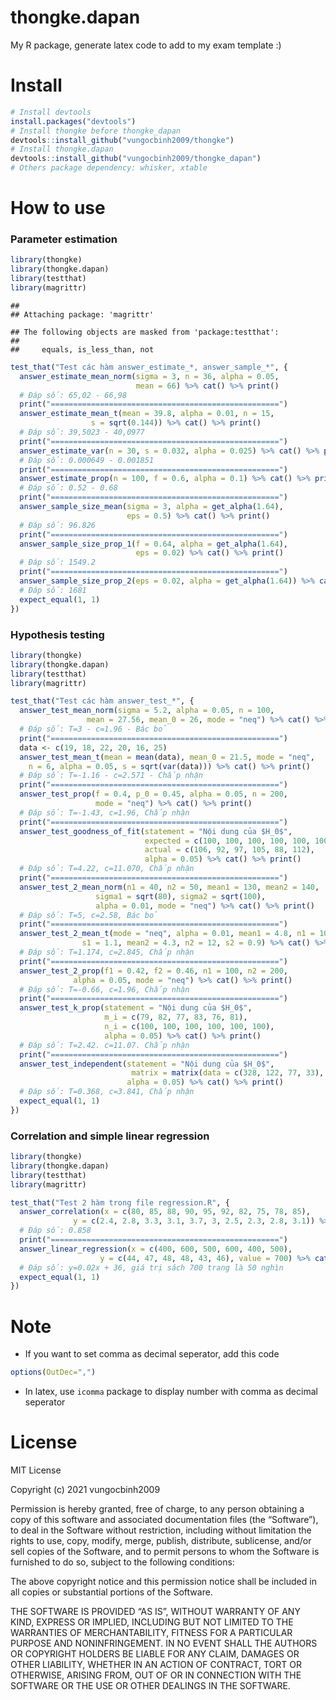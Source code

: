 # thongke.dapan

My R package, generate latex code to add to my exam template :)

# Install

``` r
# Install devtools
install.packages("devtools")
# Install thongke before thongke_dapan
devtools::install_github("vungocbinh2009/thongke")
# Install thongke.dapan
devtools::install_github("vungocbinh2009/thongke_dapan")
# Others package dependency: whisker, xtable
```

# How to use

### Parameter estimation

``` r
library(thongke)
library(thongke.dapan)
library(testthat)
library(magrittr)
```

    ## 
    ## Attaching package: 'magrittr'

    ## The following objects are masked from 'package:testthat':
    ## 
    ##     equals, is_less_than, not

``` r
test_that("Test các hàm answer_estimate_*, answer_sample_*", {
  answer_estimate_mean_norm(sigma = 3, n = 36, alpha = 0.05,
                            mean = 66) %>% cat() %>% print()
  # Đáp số: 65,02 - 66,98
  print("===================================================")
  answer_estimate_mean_t(mean = 39.8, alpha = 0.01, n = 15,
                  s = sqrt(0.144)) %>% cat() %>% print()
  # Đáp số: 39,5023 - 40,0977
  print("===================================================")
  answer_estimate_var(n = 30, s = 0.032, alpha = 0.025) %>% cat() %>% print()
  # Đáp số: 0.000649 - 0.001851
  print("===================================================")
  answer_estimate_prop(n = 100, f = 0.6, alpha = 0.1) %>% cat() %>% print()
  # Đáp số: 0.52 - 0.68
  print("===================================================")
  answer_sample_size_mean(sigma = 3, alpha = get_alpha(1.64),
                          eps = 0.5) %>% cat() %>% print()
  # Đáp số: 96.826
  print("===================================================")
  answer_sample_size_prop_1(f = 0.64, alpha = get_alpha(1.64),
                            eps = 0.02) %>% cat() %>% print()
  # Đáp số: 1549.2
  print("===================================================")
  answer_sample_size_prop_2(eps = 0.02, alpha = get_alpha(1.64)) %>% cat() %>% print()
  # Đáp số: 1681
  expect_equal(1, 1)
})
```

### Hypothesis testing

``` r
library(thongke)
library(thongke.dapan)
library(testthat)
library(magrittr)

test_that("Test các hàm answer_test_*", {
  answer_test_mean_norm(sigma = 5.2, alpha = 0.05, n = 100,
                 mean = 27.56, mean_0 = 26, mode = "neq") %>% cat() %>% print()
  # Đáp số: T=3 - c=1.96 - Bác bỏ
  print("===================================================")
  data <- c(19, 18, 22, 20, 16, 25)
  answer_test_mean_t(mean = mean(data), mean_0 = 21.5, mode = "neq",
    n = 6, alpha = 0.05, s = sqrt(var(data))) %>% cat() %>% print()
  # Đáp số: T=-1.16 - c=2.571 - Chấp nhận
  print("===================================================")
  answer_test_prop(f = 0.4, p_0 = 0.45, alpha = 0.05, n = 200,
                   mode = "neq") %>% cat() %>% print()
  # Đáp số: T=-1.43, c=1.96, Chấp nhận
  print("===================================================")
  answer_test_goodness_of_fit(statement = "Nội dung của $H_0$",
                              expected = c(100, 100, 100, 100, 100, 100),
                              actual = c(106, 92, 97, 105, 88, 112),
                              alpha = 0.05) %>% cat() %>% print()
  # Đáp số: T=4.22, c=11.070, Chấp nhận
  print("===================================================")
  answer_test_2_mean_norm(n1 = 40, n2 = 50, mean1 = 130, mean2 = 140,
                   sigma1 = sqrt(80), sigma2 = sqrt(100),
                   alpha = 0.01, mode = "neq") %>% cat() %>% print()
  # Đáp số: T=5, c=2.58, Bác bỏ
  print("===================================================")
  answer_test_2_mean_t(mode = "neq", alpha = 0.01, mean1 = 4.8, n1 = 10,
                s1 = 1.1, mean2 = 4.3, n2 = 12, s2 = 0.9) %>% cat() %>% print()
  # Đáp số: T=1.174, c=2.845, Chấp nhận
  print("===================================================")
  answer_test_2_prop(f1 = 0.42, f2 = 0.46, n1 = 100, n2 = 200,
              alpha = 0.05, mode = "neq") %>% cat() %>% print()
  # Đáp số: T=-0.66, c=1.96, Chấp nhận
  print("===================================================")
  answer_test_k_prop(statement = "Nội dung của $H_0$",
                     m_i = c(79, 82, 77, 83, 76, 81),
                     n_i = c(100, 100, 100, 100, 100, 100),
                     alpha = 0.05) %>% cat() %>% print()
  # Đáp số: T=2.42. c=11.07. Chấp nhận
  print("===================================================")
  answer_test_independent(statement = "Nội dung của $H_0$",
                           matrix = matrix(data = c(328, 122, 77, 33), ncol = 2, nrow = 2),
                          alpha = 0.05) %>% cat() %>% print()
  # Đáp số: T=0.368, c=3.841, Chấp nhận
  expect_equal(1, 1)
})
```

### Correlation and simple linear regression

``` r
library(thongke)
library(thongke.dapan)
library(testthat)
library(magrittr)

test_that("Test 2 hàm trong file regression.R", {
  answer_correlation(x = c(80, 85, 88, 90, 95, 92, 82, 75, 78, 85),
              y = c(2.4, 2.8, 3.3, 3.1, 3.7, 3, 2.5, 2.3, 2.8, 3.1)) %>% cat() %>% print()
  # Đáp số: 0.858
  print("===================================================")
  answer_linear_regression(x = c(400, 600, 500, 600, 400, 500),
                    y = c(44, 47, 48, 48, 43, 46), value = 700) %>% cat() %>% print()
  # Đáp số: y=0.02x + 36, giá trị sách 700 trang là 50 nghìn
  expect_equal(1, 1)
})
```

# Note

-   If you want to set comma as decimal seperator, add this code

``` r
options(OutDec=",")
```

-   In latex, use `icomma` package to display number with comma as
    decimal seperator

# License

MIT License

Copyright (c) 2021 vungocbinh2009

Permission is hereby granted, free of charge, to any person obtaining a
copy of this software and associated documentation files (the
“Software”), to deal in the Software without restriction, including
without limitation the rights to use, copy, modify, merge, publish,
distribute, sublicense, and/or sell copies of the Software, and to
permit persons to whom the Software is furnished to do so, subject to
the following conditions:

The above copyright notice and this permission notice shall be included
in all copies or substantial portions of the Software.

THE SOFTWARE IS PROVIDED “AS IS”, WITHOUT WARRANTY OF ANY KIND, EXPRESS
OR IMPLIED, INCLUDING BUT NOT LIMITED TO THE WARRANTIES OF
MERCHANTABILITY, FITNESS FOR A PARTICULAR PURPOSE AND NONINFRINGEMENT.
IN NO EVENT SHALL THE AUTHORS OR COPYRIGHT HOLDERS BE LIABLE FOR ANY
CLAIM, DAMAGES OR OTHER LIABILITY, WHETHER IN AN ACTION OF CONTRACT,
TORT OR OTHERWISE, ARISING FROM, OUT OF OR IN CONNECTION WITH THE
SOFTWARE OR THE USE OR OTHER DEALINGS IN THE SOFTWARE.
